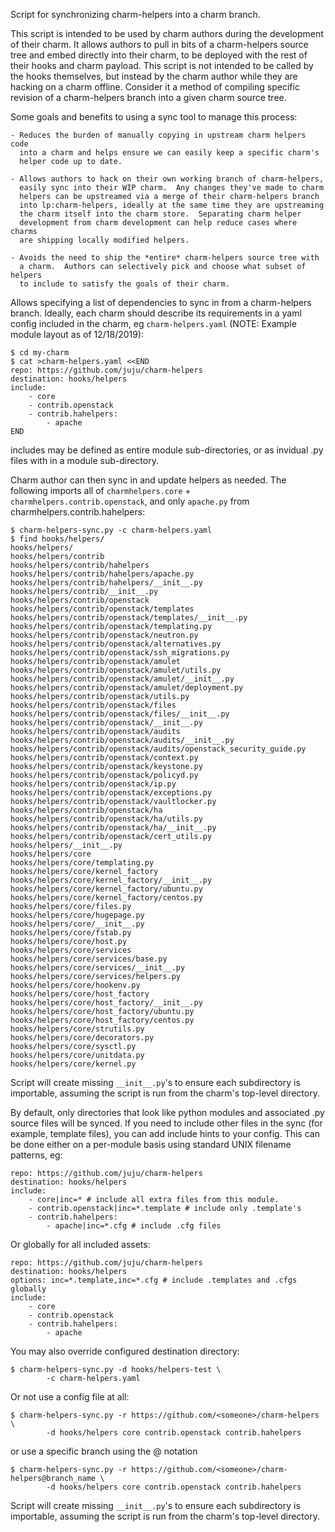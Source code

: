 Script for synchronizing charm-helpers into a charm branch.

This script is intended to be used by charm authors during the development
of their charm.  It allows authors to pull in bits of a charm-helpers source
tree and embed directly into their charm, to be deployed with the rest of
their hooks and charm payload.  This script is not intended to be called
by the hooks themselves, but instead by the charm author while they are
hacking on a charm offline.  Consider it a method of compiling specific
revision of a charm-helpers branch into a given charm source tree.

Some goals and benefits to using a sync tool to manage this process:

    - Reduces the burden of manually copying in upstream charm helpers code
      into a charm and helps ensure we can easily keep a specific charm's
      helper code up to date.

    - Allows authors to hack on their own working branch of charm-helpers,
      easily sync into their WIP charm.  Any changes they've made to charm
      helpers can be upstreamed via a merge of their charm-helpers branch
      into lp:charm-helpers, ideally at the same time they are upstreaming
      the charm itself into the charm store.  Separating charm helper
      development from charm development can help reduce cases where charms
      are shipping locally modified helpers.

    - Avoids the need to ship the *entire* charm-helpers source tree with
      a charm.  Authors can selectively pick and choose what subset of helpers
      to include to satisfy the goals of their charm.

Allows specifying a list of dependencies to sync in from a charm-helpers
branch.  Ideally, each charm should describe its requirements in a yaml
config included in the charm, eg `charm-helpers.yaml` (NOTE: Example module
layout as of 12/18/2019):

    $ cd my-charm
    $ cat >charm-helpers.yaml <<END
    repo: https://github.com/juju/charm-helpers
    destination: hooks/helpers
    include:
        - core
        - contrib.openstack
        - contrib.hahelpers:
            - apache
    END

includes may be defined as entire module sub-directories, or as invidual
.py files with in a module sub-directory.

Charm author can then sync in and update helpers as needed.  The following
imports all of `charmhelpers.core` + `charmhelpers.contrib.openstack`, and only
`apache.py` from charmhelpers.contrib.hahelpers:

    $ charm-helpers-sync.py -c charm-helpers.yaml
    $ find hooks/helpers/
    hooks/helpers/
    hooks/helpers/contrib
    hooks/helpers/contrib/hahelpers
    hooks/helpers/contrib/hahelpers/apache.py
    hooks/helpers/contrib/hahelpers/__init__.py
    hooks/helpers/contrib/__init__.py
    hooks/helpers/contrib/openstack
    hooks/helpers/contrib/openstack/templates
    hooks/helpers/contrib/openstack/templates/__init__.py
    hooks/helpers/contrib/openstack/templating.py
    hooks/helpers/contrib/openstack/neutron.py
    hooks/helpers/contrib/openstack/alternatives.py
    hooks/helpers/contrib/openstack/ssh_migrations.py
    hooks/helpers/contrib/openstack/amulet
    hooks/helpers/contrib/openstack/amulet/utils.py
    hooks/helpers/contrib/openstack/amulet/__init__.py
    hooks/helpers/contrib/openstack/amulet/deployment.py
    hooks/helpers/contrib/openstack/utils.py
    hooks/helpers/contrib/openstack/files
    hooks/helpers/contrib/openstack/files/__init__.py
    hooks/helpers/contrib/openstack/__init__.py
    hooks/helpers/contrib/openstack/audits
    hooks/helpers/contrib/openstack/audits/__init__.py
    hooks/helpers/contrib/openstack/audits/openstack_security_guide.py
    hooks/helpers/contrib/openstack/context.py
    hooks/helpers/contrib/openstack/keystone.py
    hooks/helpers/contrib/openstack/policyd.py
    hooks/helpers/contrib/openstack/ip.py
    hooks/helpers/contrib/openstack/exceptions.py
    hooks/helpers/contrib/openstack/vaultlocker.py
    hooks/helpers/contrib/openstack/ha
    hooks/helpers/contrib/openstack/ha/utils.py
    hooks/helpers/contrib/openstack/ha/__init__.py
    hooks/helpers/contrib/openstack/cert_utils.py
    hooks/helpers/__init__.py
    hooks/helpers/core
    hooks/helpers/core/templating.py
    hooks/helpers/core/kernel_factory
    hooks/helpers/core/kernel_factory/__init__.py
    hooks/helpers/core/kernel_factory/ubuntu.py
    hooks/helpers/core/kernel_factory/centos.py
    hooks/helpers/core/files.py
    hooks/helpers/core/hugepage.py
    hooks/helpers/core/__init__.py
    hooks/helpers/core/fstab.py
    hooks/helpers/core/host.py
    hooks/helpers/core/services
    hooks/helpers/core/services/base.py
    hooks/helpers/core/services/__init__.py
    hooks/helpers/core/services/helpers.py
    hooks/helpers/core/hookenv.py
    hooks/helpers/core/host_factory
    hooks/helpers/core/host_factory/__init__.py
    hooks/helpers/core/host_factory/ubuntu.py
    hooks/helpers/core/host_factory/centos.py
    hooks/helpers/core/strutils.py
    hooks/helpers/core/decorators.py
    hooks/helpers/core/sysctl.py
    hooks/helpers/core/unitdata.py
    hooks/helpers/core/kernel.py


Script will create missing `__init__.py`'s to ensure each subdirectory is
importable, assuming the script is run from the charm's top-level directory.

By default, only directories that look like python modules and associated
.py source files will be synced.  If you need to include other files in
the sync (for example, template files), you can add include hints to
your config.  This can be done either on a per-module basis using standard
UNIX filename patterns, eg:

    repo: https://github.com/juju/charm-helpers
    destination: hooks/helpers
    include:
        - core|inc=* # include all extra files from this module.
        - contrib.openstack|inc=*.template # include only .template's
        - contrib.hahelpers:
            - apache|inc=*.cfg # include .cfg files

Or globally for all included assets:

    repo: https://github.com/juju/charm-helpers
    destination: hooks/helpers
    options: inc=*.template,inc=*.cfg # include .templates and .cfgs globally
    include:
        - core
        - contrib.openstack
        - contrib.hahelpers:
            - apache

You may also override configured destination directory:

    $ charm-helpers-sync.py -d hooks/helpers-test \
            -c charm-helpers.yaml

Or not use a config file at all:

    $ charm-helpers-sync.py -r https://github.com/<someone>/charm-helpers \
            -d hooks/helpers core contrib.openstack contrib.hahelpers

or use a specific branch using the @ notation

    $ charm-helpers-sync.py -r https://github.com/<someone>/charm-helpers@branch_name \
            -d hooks/helpers core contrib.openstack contrib.hahelpers

Script will create missing `__init__.py`'s to ensure each subdirectory is
importable, assuming the script is run from the charm's top-level directory.
